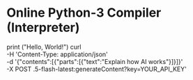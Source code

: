 # Online Python-3 Compiler (Interpreter)
print ("Hello, World!")
curl \
  -H 'Content-Type: application/json' \
  -d '{"contents":[{"parts":[{"text":"Explain how AI works"}]}]}' \
  -X POST .5-flash-latest:generateContent?key=YOUR_API_KEY'
